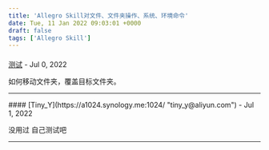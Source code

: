 ```yaml
---
title: 'Allegro Skill对文件、文件夹操作、系统、环境命令'
date: Tue, 11 Jan 2022 09:03:01 +0000
draft: false
tags: ['Allegro Skill']
---
```



#### 
[测试](http://五 "2690824782@qq.com") - <time datetime="2022-07-03 17:03:50">Jul 0, 2022</time>

如何移动文件夹，覆盖目标文件夹。
<hr />
#### 
[Tiny_Y](https://a1024.synology.me:1024/ "tiny_y@aliyun.com") - <time datetime="2022-07-04 11:03:48">Jul 1, 2022</time>

没用过 自己测试吧
<hr />
